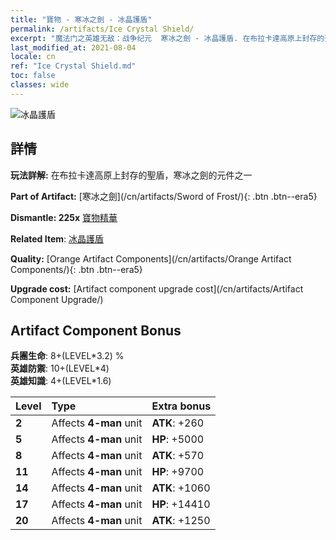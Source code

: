 ```yaml
---
title: "寶物 - 寒冰之劍 - 冰晶護盾"
permalink: /artifacts/Ice Crystal Shield/
excerpt: "魔法门之英雄无敌：战争纪元  寒冰之劍 - 冰晶護盾. 在布拉卡達高原上封存的聖盾，寒冰之劍的元件之一"
last_modified_at: 2021-08-04
locale: cn
ref: "Ice Crystal Shield.md"
toc: false
classes: wide
---
```


 ![冰晶護盾](/images/t/artifact_40435.png)



## 詳情

 **玩法詳解:** 在布拉卡達高原上封存的聖盾，寒冰之劍的元件之一

 **Part of Artifact:** [寒冰之劍](/cn/artifacts/Sword of Frost/){: .btn .btn--era5}

 **Dismantle: 225x** [寶物精華](/cn/Items/con_905/)

 **Related Item**: [冰晶護盾](/cn/Items/art_164/)

 **Quality:** [Orange Artifact Components](/cn/artifacts/Orange Artifact Components/){: .btn .btn--era5}

 **Upgrade cost:** [Artifact component upgrade cost](/cn/artifacts/Artifact Component Upgrade/)

## Artifact Component Bonus

  **兵團生命**: 8+(LEVEL\*3.2) %<br/>**英雄防禦**: 10+(LEVEL\*4)<br/>**英雄知識**: 4+(LEVEL\*1.6)

  |  Level  | Type |    Extra bonus  | 
  |:--------|:-----|:----------------| 
  | **2** | Affects **4-man** unit | **ATK**: +260 | 
  | **5** | Affects **4-man** unit | **HP**: +5000 | 
  | **8** | Affects **4-man** unit | **ATK**: +570 | 
  | **11** | Affects **4-man** unit | **HP**: +9700 | 
  | **14** | Affects **4-man** unit | **ATK**: +1060 | 
  | **17** | Affects **4-man** unit | **HP**: +14410 | 
  | **20** | Affects **4-man** unit | **ATK**: +1250 | 
